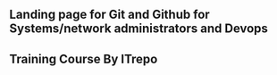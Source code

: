 ## Landing page for Git and Github for Systems/network administrators and Devops
## Training Course By ITrepo
